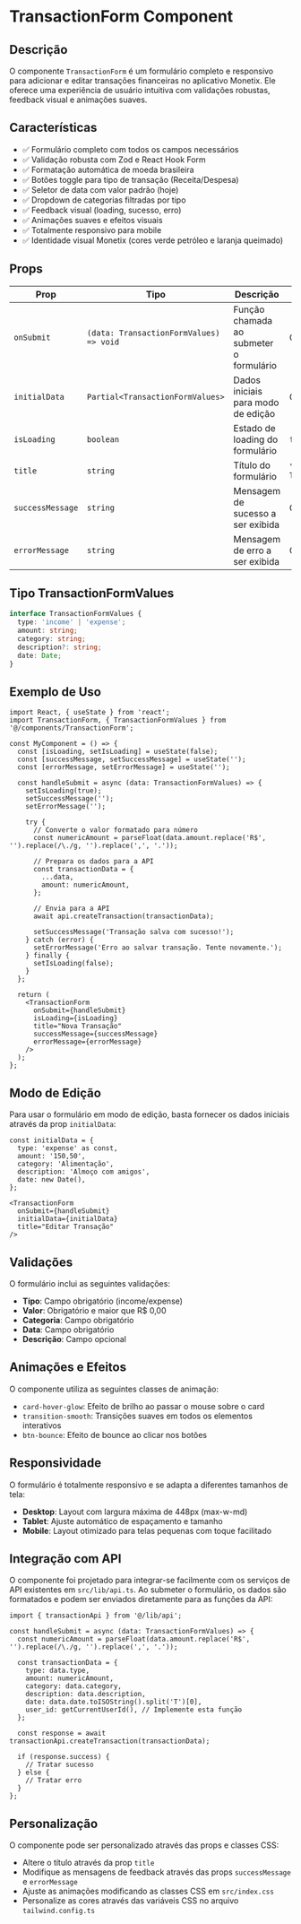 # TransactionForm Component

## Descrição

O componente `TransactionForm` é um formulário completo e responsivo para adicionar e editar transações financeiras no aplicativo Monetix. Ele oferece uma experiência de usuário intuitiva com validações robustas, feedback visual e animações suaves.

## Características

- ✅ Formulário completo com todos os campos necessários
- ✅ Validação robusta com Zod e React Hook Form
- ✅ Formatação automática de moeda brasileira
- ✅ Botões toggle para tipo de transação (Receita/Despesa)
- ✅ Seletor de data com valor padrão (hoje)
- ✅ Dropdown de categorias filtradas por tipo
- ✅ Feedback visual (loading, sucesso, erro)
- ✅ Animações suaves e efeitos visuais
- ✅ Totalmente responsivo para mobile
- ✅ Identidade visual Monetix (cores verde petróleo e laranja queimado)

## Props

| Prop | Tipo | Descrição | Padrão |
|------|------|-----------|--------|
| `onSubmit` | `(data: TransactionFormValues) => void` | Função chamada ao submeter o formulário | Obrigatório |
| `initialData` | `Partial<TransactionFormValues>` | Dados iniciais para modo de edição | Opcional |
| `isLoading` | `boolean` | Estado de loading do formulário | `false` |
| `title` | `string` | Título do formulário | `"Nova Transação"` |
| `successMessage` | `string` | Mensagem de sucesso a ser exibida | Opcional |
| `errorMessage` | `string` | Mensagem de erro a ser exibida | Opcional |

## Tipo TransactionFormValues

```typescript
interface TransactionFormValues {
  type: 'income' | 'expense';
  amount: string;
  category: string;
  description?: string;
  date: Date;
}
```

## Exemplo de Uso

```tsx
import React, { useState } from 'react';
import TransactionForm, { TransactionFormValues } from '@/components/TransactionForm';

const MyComponent = () => {
  const [isLoading, setIsLoading] = useState(false);
  const [successMessage, setSuccessMessage] = useState('');
  const [errorMessage, setErrorMessage] = useState('');

  const handleSubmit = async (data: TransactionFormValues) => {
    setIsLoading(true);
    setSuccessMessage('');
    setErrorMessage('');

    try {
      // Converte o valor formatado para número
      const numericAmount = parseFloat(data.amount.replace('R$', '').replace(/\./g, '').replace(',', '.'));
      
      // Prepara os dados para a API
      const transactionData = {
        ...data,
        amount: numericAmount,
      };
      
      // Envia para a API
      await api.createTransaction(transactionData);
      
      setSuccessMessage('Transação salva com sucesso!');
    } catch (error) {
      setErrorMessage('Erro ao salvar transação. Tente novamente.');
    } finally {
      setIsLoading(false);
    }
  };

  return (
    <TransactionForm
      onSubmit={handleSubmit}
      isLoading={isLoading}
      title="Nova Transação"
      successMessage={successMessage}
      errorMessage={errorMessage}
    />
  );
};
```

## Modo de Edição

Para usar o formulário em modo de edição, basta fornecer os dados iniciais através da prop `initialData`:

```tsx
const initialData = {
  type: 'expense' as const,
  amount: '150,50',
  category: 'Alimentação',
  description: 'Almoço com amigos',
  date: new Date(),
};

<TransactionForm
  onSubmit={handleSubmit}
  initialData={initialData}
  title="Editar Transação"
/>
```

## Validações

O formulário inclui as seguintes validações:

- **Tipo**: Campo obrigatório (income/expense)
- **Valor**: Obrigatório e maior que R$ 0,00
- **Categoria**: Campo obrigatório
- **Data**: Campo obrigatório
- **Descrição**: Campo opcional

## Animações e Efeitos

O componente utiliza as seguintes classes de animação:

- `card-hover-glow`: Efeito de brilho ao passar o mouse sobre o card
- `transition-smooth`: Transições suaves em todos os elementos interativos
- `btn-bounce`: Efeito de bounce ao clicar nos botões

## Responsividade

O formulário é totalmente responsivo e se adapta a diferentes tamanhos de tela:

- **Desktop**: Layout com largura máxima de 448px (max-w-md)
- **Tablet**: Ajuste automático de espaçamento e tamanho
- **Mobile**: Layout otimizado para telas pequenas com toque facilitado

## Integração com API

O componente foi projetado para integrar-se facilmente com os serviços de API existentes em `src/lib/api.ts`. Ao submeter o formulário, os dados são formatados e podem ser enviados diretamente para as funções da API:

```tsx
import { transactionApi } from '@/lib/api';

const handleSubmit = async (data: TransactionFormValues) => {
  const numericAmount = parseFloat(data.amount.replace('R$', '').replace(/\./g, '').replace(',', '.'));
  
  const transactionData = {
    type: data.type,
    amount: numericAmount,
    category: data.category,
    description: data.description,
    date: data.date.toISOString().split('T')[0],
    user_id: getCurrentUserId(), // Implemente esta função
  };
  
  const response = await transactionApi.createTransaction(transactionData);
  
  if (response.success) {
    // Tratar sucesso
  } else {
    // Tratar erro
  }
};
```

## Personalização

O componente pode ser personalizado através das props e classes CSS:

- Altere o título através da prop `title`
- Modifique as mensagens de feedback através das props `successMessage` e `errorMessage`
- Ajuste as animações modificando as classes CSS em `src/index.css`
- Personalize as cores através das variáveis CSS no arquivo `tailwind.config.ts`